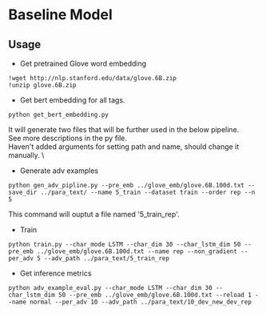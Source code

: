 # Baseline Model
## Usage
+ Get pretrained Glove word embedding
```
!wget http://nlp.stanford.edu/data/glove.6B.zip
!unzip glove.6B.zip
```



+ Get bert embedding for all tags.
```
python get_bert_embedding.py
```
It will generate two files that will be further used in the below pipeline. \
See more descriptions in the py file.\
Haven't added arguments for setting path and name, should change it manually. \


+ Generate adv examples
```
python gen_adv_pipline.py --pre_emb ../glove_emb/glove.6B.100d.txt --save_dir ../para_text/ --name 5_train --dataset train --order rep --n 5
```
This command will ouptut a file named '5_train_rep'.


+ Train
```
python train.py --char_mode LSTM --char_dim 30 --char_lstm_dim 50 --pre_emb ../glove_emb/glove.6B.100d.txt --name rep --non_gradient --per_adv 5 --adv_path ../para_text/5_train_rep
```

+ Get inference metrics
```
python adv_example_eval.py --char_mode LSTM --char_dim 30 --char_lstm_dim 50 --pre_emb ../glove_emb/glove.6B.100d.txt --reload 1 --name normal --per_adv 10 --adv_path ../para_text/10_dev_new_dev_rep
```

